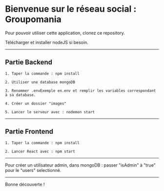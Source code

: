 <h1>Bienvenue sur le réseau social : Groupomania</h1>

Pour pouvoir utiliser cette application, clonez ce repository.

Télécharger et installer nodeJS si besoin.

---

<h2>Partie Backend</h2>

	1. Taper la commande : npm install

	2. Utiliser une database mongoDB
	
	3. Renommer .envExemple en.env et remplir les variables correspondant à sa database.

	4. Créer un dossier "images"
	
	5. Lancer le serveur avec : nodemon start
	
---

<h2>Partie Frontend</h2>

	1. Taper la commande : npm install

	2. Lancer React avec : npm start

---

Pour créer un utilisateur admin, dans mongoDB : passer "isAdmin" à "true" pour le "users" selectionné.

---

Bonne découverte ! 
